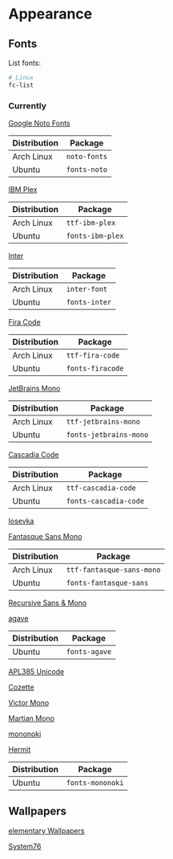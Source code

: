# Appearance

## Fonts

List fonts:

```sh
# Linux
fc-list
```

### Currently

[Google Noto Fonts](https://www.google.com/get/noto/)

| Distribution | Package      |
| ------------ | ------------ |
| Arch Linux   | `noto-fonts` |
| Ubuntu       | `fonts-noto` |

[IBM Plex](https://github.com/IBM/plex)

| Distribution | Package          |
| ------------ | ---------------- |
| Arch Linux   | `ttf-ibm-plex`   |
| Ubuntu       | `fonts-ibm-plex` |

[Inter](https://github.com/rsms/inter)

| Distribution | Package       |
| ------------ | ------------- |
| Arch Linux   | `inter-font`  |
| Ubuntu       | `fonts-inter` |

[Fira Code](https://github.com/tonsky/FiraCode)

| Distribution | Package          |
| ------------ | ---------------- |
| Arch Linux   | `ttf-fira-code`  |
| Ubuntu       | `fonts-firacode` |

[JetBrains Mono](https://github.com/JetBrains/JetBrainsMono)

| Distribution | Package                |
| ------------ | ---------------------- |
| Arch Linux   | `ttf-jetbrains-mono`   |
| Ubuntu       | `fonts-jetbrains-mono` |

[Cascadia Code](https://github.com/microsoft/cascadia-code)

| Distribution | Package               |
| ------------ | --------------------- |
| Arch Linux   | `ttf-cascadia-code`   |
| Ubuntu       | `fonts-cascadia-code` |

[Iosevka](https://github.com/be5invis/Iosevka)

[Fantasque Sans Mono](https://github.com/belluzj/fantasque-sans)

| Distribution | Package                   |
| ------------ | ------------------------- |
| Arch Linux   | `ttf-fantasque-sans-mono` |
| Ubuntu       | `fonts-fantasque-sans`    |

[Recursive Sans & Mono](https://github.com/arrowtype/recursive)

[agave](https://github.com/blobject/agave)

| Distribution | Package       |
| ------------ | ------------- |
| Ubuntu       | `fonts-agave` |

[APL385 Unicode](https://apl385.com/fonts/index.htm)

[Cozette](https://github.com/slavfox/Cozette)

[Victor Mono](https://github.com/rubjo/victor-mono)

[Martian Mono](https://github.com/evilmartians/mono)

[mononoki](https://github.com/madmalik/mononoki)

[Hermit](https://github.com/pcaro90/hermit)

| Distribution | Package          |
| ------------ | ---------------- |
| Ubuntu       | `fonts-mononoki` |

## Wallpapers

[elementary Wallpapers](https://github.com/elementary/wallpapers)

[System76](https://system76.com/merch/desktop-wallpapers)
